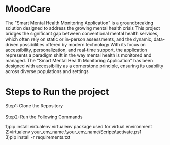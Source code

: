 # MoodCare

 The "Smart Mental Health Monitoring Application" is a groundbreaking solution designed to address the growing mental health crisis 
 This project bridges the significant gap between conventional mental health services, which often rely on static or in-person assessments, and the dynamic, data-driven possibilities offered by modern technology
 With its focus on accessibility, personalization, and real-time support, the application represents a paradigm shift in the way mental health is monitored and managed.
 The "Smart Mental Health Monitoring Application" has been designed with accessibility as a cornerstone principle, ensuring its usability across diverse populations and settings

# Steps to Run the project 

Step1: Clone the Repository <br/><br/>
Step2: Run the Following Commands

1)pip install virtualenv 
virtualenv package used for virtual environment<br/>
2)virtualenv your_env_name.\your_env_name\Scripts\activate.ps1<br/>
3)pip install -r requirements.txt
